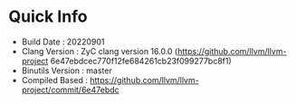# Quick Info
* Build Date : 20220901
* Clang Version : ZyC clang version 16.0.0 (https://github.com/llvm/llvm-project 6e47ebdcec770f12fe684261cb23f099277bc8f1)
* Binutils Version : master
* Compiled Based : https://github.com/llvm/llvm-project/commit/6e47ebdc


